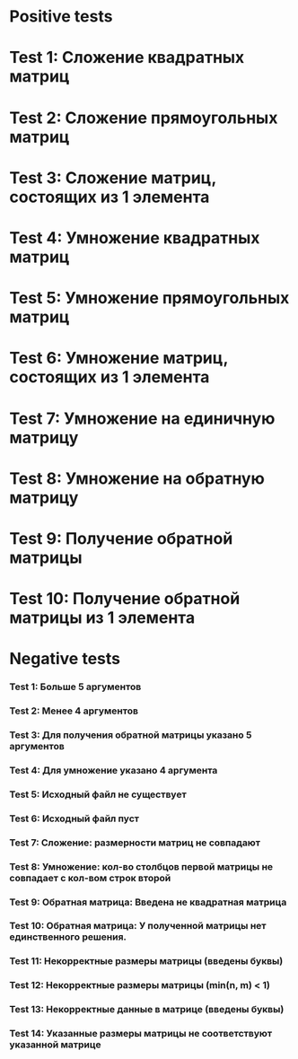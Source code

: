 # Positive tests

# Test 1: Сложение квадратных матриц

# Test 2: Сложение прямоугольных матриц 

# Test 3: Сложение матриц, состоящих из 1 элемента

# Test 4: Умножение квадратных матриц

# Test 5: Умножение прямоугольных матриц 

# Test 6: Умножение матриц, состоящих из 1 элемента

# Test 7: Умножение на единичную матрицу

# Test 8: Умножение на обратную матрицу

# Test 9: Получение обратной матрицы

# Test 10: Получение обратной матрицы из 1 элемента


# Negative tests

### Test 1: Больше 5 аргументов

### Test 2: Менее 4 аргументов

### Test 3: Для получения обратной матрицы указано 5 аргументов

### Test 4: Для умножение указано 4 аргумента

### Test 5: Исходный файл не существует

### Test 6: Исходный файл пуст

### Test 7: Сложение: размерности матриц не совпадают

### Test 8: Умножение: кол-во столбцов первой матрицы не совпадает с кол-вом строк второй

### Test 9: Обратная матрица: Введена не квадратная матрица

### Test 10: Обратная матрица: У полученной матрицы нет единственного решения.

### Test 11: Некорректные размеры матрицы (введены буквы)

### Test 12: Некорректные размеры матрицы (min(n, m) < 1)

### Test 13: Некорректные данные в матрице (введены буквы)

### Test 14: Указанные размеры матрицы не соответствуют указанной матрице
